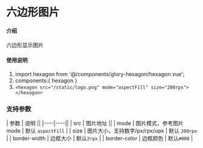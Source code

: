 # 六边形图片

#### 介绍

六边形显示图片


#### 使用说明

1.  import hexagon from '@/components/glory-hexagon/hexagon.vue';
2.  components:{ hexagon }
3.  `<hexagon src="/static/logo.png" mode="aspectFill" size="200rpx"></hexagon>`

### 支持参数

| 参数 | 说明 ||
|----|----||
| src | 图片地址 ||
| mode | 图片模式，参考图片mode | 默认 `aspectFill` |
| size | 图片大小，支持数字/px/rpx/upx | 默认 `200rpx` |
| border-width | 边框大小 | 默认`2rpx` |
| border-color | 边框颜色 | 默认`#000` |

